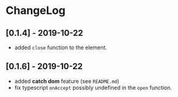 # ChangeLog

## [0.1.4] - 2019-10-22

- added `close` function to the element.

## [0.1.6] - 2019-10-22

- added **catch dom** feature (see `README.md`)
- fix typescript `onAccept` possibly undefined in the `open` function.